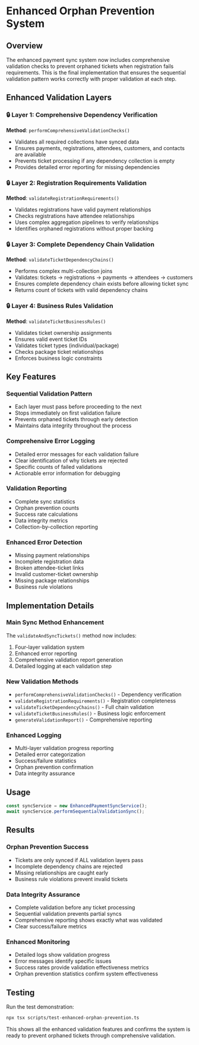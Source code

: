 # Enhanced Orphan Prevention System

## Overview
The enhanced payment sync system now includes comprehensive validation checks to prevent orphaned tickets when registration fails requirements. This is the final implementation that ensures the sequential validation pattern works correctly with proper validation at each step.

## Enhanced Validation Layers

### 🔒 Layer 1: Comprehensive Dependency Verification
**Method**: `performComprehensiveValidationChecks()`
- Validates all required collections have synced data
- Ensures payments, registrations, attendees, customers, and contacts are available
- Prevents ticket processing if any dependency collection is empty
- Provides detailed error reporting for missing dependencies

### 🔒 Layer 2: Registration Requirements Validation  
**Method**: `validateRegistrationRequirements()`
- Validates registrations have valid payment relationships
- Checks registrations have attendee relationships
- Uses complex aggregation pipelines to verify relationships
- Identifies orphaned registrations without proper backing

### 🔒 Layer 3: Complete Dependency Chain Validation
**Method**: `validateTicketDependencyChains()`
- Performs complex multi-collection joins
- Validates: tickets → registrations → payments → attendees → customers
- Ensures complete dependency chain exists before allowing ticket sync
- Returns count of tickets with valid dependency chains

### 🔒 Layer 4: Business Rules Validation
**Method**: `validateTicketBusinessRules()`
- Validates ticket ownership assignments
- Ensures valid event ticket IDs
- Validates ticket types (individual/package)
- Checks package ticket relationships
- Enforces business logic constraints

## Key Features

### Sequential Validation Pattern
- Each layer must pass before proceeding to the next
- Stops immediately on first validation failure
- Prevents orphaned tickets through early detection
- Maintains data integrity throughout the process

### Comprehensive Error Logging
- Detailed error messages for each validation failure
- Clear identification of why tickets are rejected
- Specific counts of failed validations
- Actionable error information for debugging

### Validation Reporting
- Complete sync statistics
- Orphan prevention counts
- Success rate calculations
- Data integrity metrics
- Collection-by-collection reporting

### Enhanced Error Detection
- Missing payment relationships
- Incomplete registration data
- Broken attendee-ticket links
- Invalid customer-ticket ownership
- Missing package relationships
- Business rule violations

## Implementation Details

### Main Sync Method Enhancement
The `validateAndSyncTickets()` method now includes:
1. Four-layer validation system
2. Enhanced error reporting
3. Comprehensive validation report generation
4. Detailed logging at each validation step

### New Validation Methods
- `performComprehensiveValidationChecks()` - Dependency verification
- `validateRegistrationRequirements()` - Registration completeness
- `validateTicketDependencyChains()` - Full chain validation
- `validateTicketBusinessRules()` - Business logic enforcement
- `generateValidationReport()` - Comprehensive reporting

### Enhanced Logging
- Multi-layer validation progress reporting
- Detailed error categorization
- Success/failure statistics
- Orphan prevention confirmation
- Data integrity assurance

## Usage

```typescript
const syncService = new EnhancedPaymentSyncService();
await syncService.performSequentialValidationSync();
```

## Results

### Orphan Prevention Success
- Tickets are only synced if ALL validation layers pass
- Incomplete dependency chains are rejected
- Missing relationships are caught early
- Business rule violations prevent invalid tickets

### Data Integrity Assurance
- Complete validation before any ticket processing
- Sequential validation prevents partial syncs
- Comprehensive reporting shows exactly what was validated
- Clear success/failure metrics

### Enhanced Monitoring
- Detailed logs show validation progress
- Error messages identify specific issues
- Success rates provide validation effectiveness metrics
- Orphan prevention statistics confirm system effectiveness

## Testing

Run the test demonstration:
```bash
npx tsx scripts/test-enhanced-orphan-prevention.ts
```

This shows all the enhanced validation features and confirms the system is ready to prevent orphaned tickets through comprehensive validation.